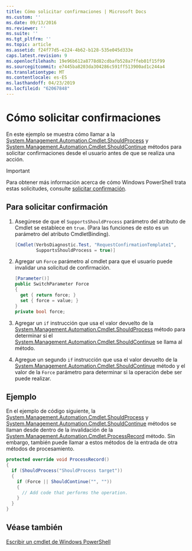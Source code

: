 ```yaml
---
title: Cómo solicitar confirmaciones | Microsoft Docs
ms.custom: ''
ms.date: 09/13/2016
ms.reviewer: ''
ms.suite: ''
ms.tgt_pltfrm: ''
ms.topic: article
ms.assetid: f24f77d5-e224-4b62-b128-535e045d333e
caps.latest.revision: 9
ms.openlocfilehash: 19e96b612a8778d82cdbafb528a7ffeb01f15f99
ms.sourcegitcommit: e7445ba8203da304286c591ff513900ad1c244a4
ms.translationtype: MT
ms.contentlocale: es-ES
ms.lasthandoff: 04/23/2019
ms.locfileid: "62067848"
---
```

# <a name="how-to-request-confirmations"></a>Cómo solicitar confirmaciones

En este ejemplo se muestra cómo llamar a la [System.Management.Automation.Cmdlet.ShouldProcess](/dotnet/api/System.Management.Automation.Cmdlet.ShouldProcess) y [System.Management.Automation.Cmdlet.ShouldContinue](/dotnet/api/System.Management.Automation.Cmdlet.ShouldContinue) métodos para solicitar confirmaciones desde el usuario antes de que se realiza una acción.

> [!IMPORTANT]
> Para obtener más información acerca de cómo Windows PowerShell trata estas solicitudes, consulte [solicitar confirmación](./requesting-confirmation-from-cmdlets.md).

## <a name="to-request-confirmation"></a>Para solicitar confirmación

1. Asegúrese de que el `SupportsShouldProcess` parámetro del atributo de Cmdlet se establece en `true`. (Para las funciones de esto es un parámetro del atributo CmdletBinding).

    ```csharp
    [Cmdlet(VerbsDiagnostic.Test, "RequestConfirmationTemplate1",
            SupportsShouldProcess = true)]
    ```

2. Agregar un `Force` parámetro al cmdlet para que el usuario puede invalidar una solicitud de confirmación.

    ```csharp
    [Parameter()]
    public SwitchParameter Force
    {
      get { return force; }
      set { force = value; }
    }
    private bool force;
    ```

3. Agregar un `if` instrucción que usa el valor devuelto de la [System.Management.Automation.Cmdlet.ShouldProcess](/dotnet/api/System.Management.Automation.Cmdlet.ShouldProcess) método para determinar si el [System.Management.Automation.Cmdlet.ShouldContinue](/dotnet/api/System.Management.Automation.Cmdlet.ShouldContinue) se llama al método.

4. Agregue un segundo `if` instrucción que usa el valor devuelto de la [System.Management.Automation.Cmdlet.ShouldContinue](/dotnet/api/System.Management.Automation.Cmdlet.ShouldContinue) método y el valor de la `Force` parámetro para determinar si la operación debe ser puede realizar.

## <a name="example"></a>Ejemplo

En el ejemplo de código siguiente, la [System.Management.Automation.Cmdlet.ShouldProcess](/dotnet/api/System.Management.Automation.Cmdlet.ShouldProcess) y [System.Management.Automation.Cmdlet.ShouldContinue](/dotnet/api/System.Management.Automation.Cmdlet.ShouldContinue) métodos se llaman desde dentro de la invalidación de la [System.Management.Automation.Cmdlet.ProcessRecord](/dotnet/api/System.Management.Automation.Cmdlet.ProcessRecord) método. Sin embargo, también puede llamar a estos métodos de la entrada de otra métodos de procesamiento.

```csharp
protected override void ProcessRecord()
{
  if (ShouldProcess("ShouldProcess target"))
  {
    if (Force || ShouldContinue("", ""))
    {
      // Add code that performs the operation.
    }
  }
}
```

## <a name="see-also"></a>Véase también

[Escribir un cmdlet de Windows PowerShell](./writing-a-windows-powershell-cmdlet.md)
